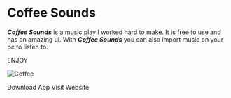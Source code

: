 # Coffee Sounds 
**_Coffee Sounds_** is a music play I worked hard to make.
It is free to use and has an amazing ui.
With **_Coffee Sounds_** you can also import music on your pc to listen to.

ENJOY

![Coffee](https://github.com/CastyiGlitchxz/Music-Player/assets/90124265/d7ec100a-d3ee-4525-99f5-bd8d3c53fd73)

Download App
Visit Website
